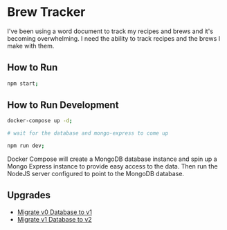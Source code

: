 # Brew Tracker

I've been using a word document to track my recipes and brews and it's becoming overwhelming. I need the ability to track recipes and the brews I make with them.

## How to Run

```bash
npm start;
```

## How to Run Development

```bash
docker-compose up -d;

# wait for the database and mongo-express to come up

npm run dev;
```

Docker Compose will create a MongoDB database instance and spin up a Mongo Express instance to provide easy access to the data. Then run the NodeJS server configured to point to the MongoDB database.

## Upgrades

- [Migrate v0 Database to v1](tools/migrate-db-v0-to-v1/readme.md)
- [Migrate v1 Database to v2](tools/migrate-db-v1-to-v2/readme.md)
